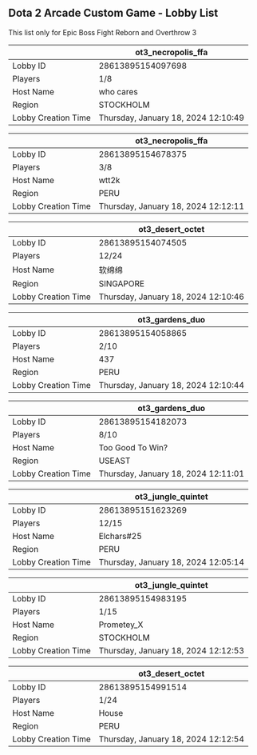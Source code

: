 ## Dota 2 Arcade Custom Game - Lobby List

This list only for Epic Boss Fight Reborn and Overthrow 3

|  | ot3_necropolis_ffa |
| ------ | ------ |
| Lobby ID | 28613895154097698 |
| Players | 1/8 |
| Host Name | who cares |
| Region | STOCKHOLM |
| Lobby Creation Time | Thursday, January 18, 2024 12:10:49 |


|  | ot3_necropolis_ffa |
| ------ | ------ |
| Lobby ID | 28613895154678375 |
| Players | 3/8 |
| Host Name | wtt2k |
| Region | PERU |
| Lobby Creation Time | Thursday, January 18, 2024 12:12:11 |


|  | ot3_desert_octet |
| ------ | ------ |
| Lobby ID | 28613895154074505 |
| Players | 12/24 |
| Host Name | 软绵绵 |
| Region | SINGAPORE |
| Lobby Creation Time | Thursday, January 18, 2024 12:10:46 |


|  | ot3_gardens_duo |
| ------ | ------ |
| Lobby ID | 28613895154058865 |
| Players | 2/10 |
| Host Name | 437 |
| Region | PERU |
| Lobby Creation Time | Thursday, January 18, 2024 12:10:44 |


|  | ot3_gardens_duo |
| ------ | ------ |
| Lobby ID | 28613895154182073 |
| Players | 8/10 |
| Host Name | Too Good To Win? |
| Region | USEAST |
| Lobby Creation Time | Thursday, January 18, 2024 12:11:01 |


|  | ot3_jungle_quintet |
| ------ | ------ |
| Lobby ID | 28613895151623269 |
| Players | 12/15 |
| Host Name | Elchars#25 |
| Region | PERU |
| Lobby Creation Time | Thursday, January 18, 2024 12:05:14 |


|  | ot3_jungle_quintet |
| ------ | ------ |
| Lobby ID | 28613895154983195 |
| Players | 1/15 |
| Host Name | Prometey_X |
| Region | STOCKHOLM |
| Lobby Creation Time | Thursday, January 18, 2024 12:12:53 |


|  | ot3_desert_octet |
| ------ | ------ |
| Lobby ID | 28613895154991514 |
| Players | 1/24 |
| Host Name | House |
| Region | PERU |
| Lobby Creation Time | Thursday, January 18, 2024 12:12:54 |


